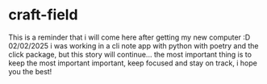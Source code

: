 # craft-field
This is a reminder that i will come here after getting my new computer :D 02/02/2025
i was working in a cli note app with python with poetry and the click package, but this story will continue... the most important thing is to keep the most important important, keep focused and stay on track, i hope you the best! 
